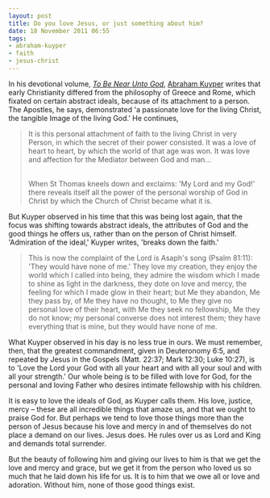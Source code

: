 ```yaml
---
layout: post
title: Do you love Jesus, or just something about him?
date: 18 November 2011 06:55
tags:
- abraham-kuyper
- faith
- jesus-christ
---
```

In his devotional volume, *[To Be Near Unto God](http://www.amazon.co.uk/gp/product/1573833657/ref=as_li_ss_tl?ie=UTF8&tag=jakebeldercom-21&linkCode=as2&camp=1634&creative=19450&creativeASIN=1573833657)*, [Abraham Kuyper](http://en.wikipedia.org/wiki/Abraham_Kuyper) writes that early Christianity differed from the philosophy of Greece and Rome, which fixated on certain abstract ideals, because of its attachment to a person. The Apostles, he says, demonstrated 'a passionate love for the living Christ, the tangible Image of the living God.' He continues,

<blockquote>
It is this personal attachment of faith to the living Christ in very Person, in which the secret of their power consisted. It was a love of heart to heart, by which the world of that age was won. It was love and affection for the Mediator between God and man...<br><br>

When St Thomas kneels down and exclaims: 'My Lord and my God!' there reveals itself all the power of the personal worship of God in Christ by which the Church of Christ became what it is.
</blockquote>

But Kuyper observed in his time that this was being lost again, that the focus was shifting towards abstract ideals,  the attributes of God and the good things he offers us, rather than on the person of Christ himself. 'Admiration of the ideal,' Kuyper writes, 'breaks down the faith.'

<blockquote>
This is now the complaint of the Lord is Asaph's song (Psalm 81:11): 'They would have none of me.' They love my creation, they enjoy the world which I called into being, they admire the wisdom which I made to shine as light in the darkness, they dote on love and mercy, the feeling for which I made glow in their heart; but Me they abandon, Me they pass by, of Me they have no thought, to Me they give no personal love of their heart, with Me they seek no fellowship, Me they do not know; my personal converse does not interest them; they have everything that is mine, but they would have none of me.
</blockquote>

What Kuyper observed in his day is no less true in ours. We must remember, then, that the greatest commandment, given in Deuteronomy 6:5, and repeated by Jesus in the Gospels (Matt. 22:37; Mark 12:30; Luke 10:27), is to 'Love the Lord your God with all your heart and with all your soul and with all your strength.' Our whole being is to be filled with love for God, for the personal and loving Father who desires intimate fellowship with his children.

It is easy to love the ideals of God, as Kuyper calls them. His love, justice, mercy – these are all incredible things that amaze us, and that we ought to praise God for. But perhaps we tend to love those things more than the person of Jesus because his love and mercy in and of themselves do not place a demand on our lives. Jesus does. He rules over us as Lord and King and demands total surrender.

But the beauty of following him and giving our lives to him is that we get the love and mercy and grace, but we get it from the person who loved us so much that he laid down his life for us. It is to him that we owe all or love and adoration. Without him, none of those good things exist.
